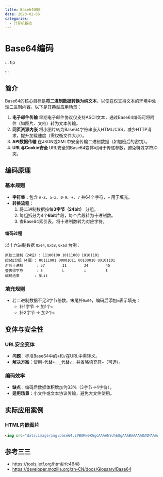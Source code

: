 ```yaml
---
title: Base64编码
date: 2023-02-06
categories:
  - 计算机基础
---
```


# Base64编码

::: tip



:::



## 简介

Base64的核心目标是**将二进制数据转换为纯文本**，以便在仅支持文本的环境中处理二进制内容。以下是其典型应用场景：

1. **电子邮件传输** 
   早期电子邮件协议仅支持ASCII文本，通过Base64编码可将附件（如图片、文档）转为文本传输。
2. **网页资源内嵌** 
   将小图片转为Base64字符串嵌入HTML/CSS，减少HTTP请求，提升加载速度（需权衡文件大小）。
3. **API数据传输** 
   在JSON或XML中安全传输二进制数据（如加密后的密钥）。
4. **URL与Cookie安全** 
   URL安全的Base64变体可用于传递参数，避免特殊字符冲突。



## 编码原理

### 基本规则
- **字符集**：包含 `A-Z`、`a-z`、`0-9`、`+`、`/` 共64个字符，`=` 用于填充。
- **转换流程**：
  1. 将二进制数据按每**3字节（24bit）** 分组。
  2. 每组拆分为4个**6bit**片段，每个片段转为十进制数。
  3. 查Base64索引表，将十进制数转为对应字符。



#### 编码过程

以十六进制数据 `0xe4`, `0xb8`, `0xad` 为例：
```
原始二进制（24位）: 11100100 10111000 10101101
按6位分组（4组）: 00111001 00001011 00100010 00101101
对应十进制      : 57        11        34        45
查表得字符      : 5         L         i         t
编码结果       : 5Lit
```

### 填充规则
- 若二进制数据不足3字节倍数，末尾补`0x00`，编码后添加`=`表示填充：
  - 补1字节 → 加1个`=`
  - 补2字节 → 加2个`=`



## 变体与安全性

### URL安全变体
- **问题**：标准Base64中的`+`和`/`在URL中需转义。
- **解决方案**：使用`-`代替`+`，`_`代替`/`，并省略填充符`=`（可选）。

### 编码效率
- **缺点**：编码后数据体积增加约33%（3字节→4字符）。
- **适用场景**：小文件或文本协议传输，避免大文件使用。



## 实际应用案例

### HTML内嵌图片
```html
<img src="data:image/png;base64,iVBORw0KGgoAAAANSUhEUgAAABAAAAAQAQMAAAAlPW0iAAAABlBMVEX///8AAABVwtN+AAAAE0lEQVR4nGJY+Q8AAZ0A/wX0AR0A6AAAAABJRU5ErkJggg==">
```



## 参考三三
- https://tools.ietf.org/html/rfc4648
- https://developer.mozilla.org/zh-CN/docs/Glossary/Base64
